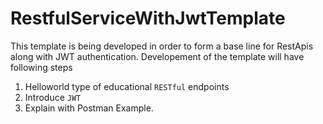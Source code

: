 # RestfulServiceWithJwtTemplate
This template is being developed in order to form a base line for RestApis along with JWT authentication. 
Developement of the template will have following steps
1. Helloworld type of educational `RESTful` endpoints 
1. Introduce `JWT`
1. Explain with Postman Example.

